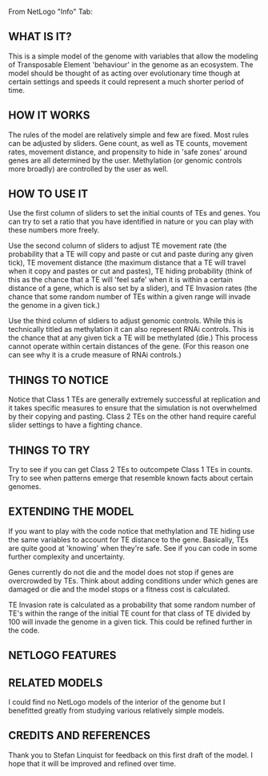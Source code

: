 From NetLogo "Info" Tab:

## WHAT IS IT?

This is a simple model of the genome with variables that allow the modeling of Transposable Element 'behaviour' in the genome as an ecosystem. The model should be thought of as acting over evolutionary time though at certain settings and speeds it could represent a much shorter period of time.

## HOW IT WORKS

The rules of the model are relatively simple and few are fixed. Most rules can be adjusted by sliders. Gene count, as well as TE counts, movement rates, movement distance, and propensity to hide in 'safe zones' around genes are all determined by the user. Methylation (or genomic controls more broadly) are controlled by the user as well.

## HOW TO USE IT

Use the first column of sliders to set the initial counts of TEs and genes. You can try to set a ratio that you have identified in nature or you can play with these numbers more freely. 

Use the second column of sliders to adjust TE movement rate (the probability that a TE will copy and paste or cut and paste during any given tick), TE movement distance (the maximum distance that a TE will travel when it copy and pastes or cut and pastes), TE hiding probability (think of this as the chance that a TE will 'feel safe' when it is within a certain distance of a gene, which is also set by a slider), and TE Invasion rates (the chance that some random number of TEs within a given range will invade the genome in a given tick.)

Use the third column of sldiers to adjust genomic controls. While this is technically titled as methylation it can also represent RNAi controls. This is the chance that at any given tick a TE will be methylated (die.) This process cannot operate within certain distances of the gene. (For this reason one can see why it is a crude measure of RNAi controls.)

## THINGS TO NOTICE

Notice that Class 1 TEs are generally extremely successful at replication and it takes specific measures to ensure that the simulation is not overwhelmed by their copying and pasting. Class 2 TEs on the other hand require careful slider settings to have a fighting chance. 

## THINGS TO TRY

Try to see if you can get Class 2 TEs to outcompete Class 1 TEs in counts. Try to see when patterns emerge that resemble known facts about certain genomes.

## EXTENDING THE MODEL

If you want to play with the code notice that methylation and TE hiding use the same variables to account for TE distance to the gene. Basically, TEs are quite good at 'knowing' when they're safe. See if you can code in some further complexity and uncertainty. 

Genes currently do not die and the model does not stop if genes are overcrowded by TEs. Think about adding conditions under which genes are damaged or die and the model stops or a fitness cost is calculated.

TE Invasion rate is calculated as a probability that some random number of TE's within the range of the initial TE count for that class of TE divided by 100 will invade the genome in a given tick. This could be refined further in the code.

## NETLOGO FEATURES


## RELATED MODELS

I could find no NetLogo models of the interior of the genome but I benefitted greatly from studying various relatively simple models.

## CREDITS AND REFERENCES

Thank you to Stefan Linquist for feedback on this first draft of the model. I hope that it will be improved and refined over time.
